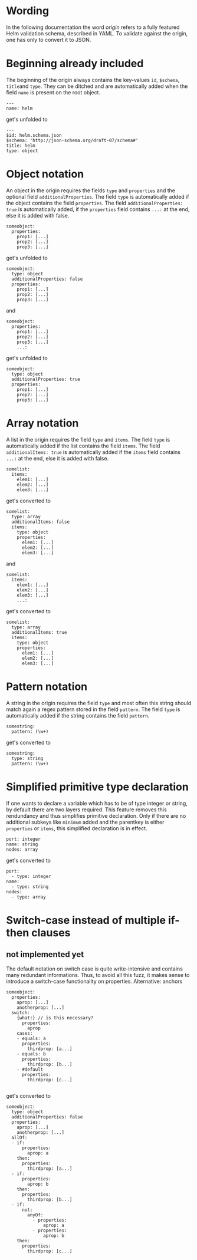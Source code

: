# Wording
In the following documentation the word _origin_ refers to a fully featured Helm validation schema, described in YAML. To validate against the origin, one has only to convert it to JSON.

# Beginning already included
The beginning of the origin always contains the key-values `id`, `$schema`, `title`and `type`.
They can be ditched and are automatically added when the field `name` is present on the root object.

```
---
name: helm
```
get's unfolded to
```
---
$id: helm.schema.json
$schema: 'http://json-schema.org/draft-07/schema#'
title: helm
type: object
```

# Object notation
An object in the origin requires the fields `type` and `properties` and the optional field `additionalProperties`.
The field `type` is automatically added if the object contains the field `properties`. The field `additionalProperties: true` is automatically added, if the `properties` field contains `...:` at the end, else it is added with false.
```
someobject:
  properties:
    prop1: [...]
    prop2: [...]
    prop3: [...]
```
get's unfolded to
```
someobject:
  type: object
  additionalProperties: false
  properties:
    prop1: [...]
    prop2: [...]
    prop3: [...]
```
and
```
someobject:
  properties:
    prop1: [...]
    prop2: [...]
    prop3: [...]
    ...:
```
get's unfolded to
```
someobject:
  type: object
  additionalProperties: true
  properties:
    prop1: [...]
    prop2: [...]
    prop3: [...]
```

# Array notation
A list in the origin requires the field `type` and `items`.
The field `type` is automatically added if the list contains the field `items`. The field `additionalItems: true` is automatically added if the `items` field contains `...:` at the end, else it is added with false.
```
somelist:
  items:
    elem1: [...]
    elem2: [...]
    elem3: [...]
```
get's converted to
```
somelist:
  type: array
  additionalItems: false
  items:
    type: object
    properties:
      elem1: [...]
      elem2: [...]
      elem3: [...]
```
and
```
somelist:
  items:
    elem1: [...]
    elem2: [...]
    elem3: [...]
    ...:
```
get's converted to
```
somelist:
  type: array
  additionalItems: true
  items:
    type: object
    properties:
      elem1: [...]
      elem2: [...]
      elem3: [...]
```

# Pattern notation
A string in the origin requires the field `type` and most often this string should match again a regex pattern stored in the field `pattern`.
The field `type` is automatically added if the string contains the field `pattern`.
```
somestring:
  pattern: (\w+)
```
get's converted to
```
somestring:
  type: string
  pattern: (\w+)
```

# Simplified primitive type declaration
If one wants to declare a variable which has to be of type integer or string, by default there are two layers required. This feature removes this rendundancy and thus simplifies primitive declaration. Only if there are no additional subkeys like `minimum` added and the parentkey is either `properties` or `items`, this simplified declaration is in effect.
```
port: integer
name: string
nodes: array
```
get's converted to
```
port:
  - type: integer
name:
  - type: string
nodes:
  - type: array
```

# Switch-case instead of multiple if-then clauses
## not implemented yet
The default notation on switch case is quite write-intensive and contains many redundant informations. Thus, to avoid all this fuzz, it makes sense to introduce a switch-case functionality on properties.
Alternative: anchors
```
someobject:
  properties:
    aprop: [...]
    anotherprop: [...]
  switch:
    {what:} // is this necessary?
      properties:
        aprop
    cases:
    - equals: a
      properties:
        thirdprop: [a...]
    - equals: b
      properties:
        thirdprop: [b...]
    - #default
      properties:
        thirdprop: [c...]
      
```
get's converted to
```
someobject:
  type: object
  additionalProperties: false
  properties:
    aprop: [...]
    anotherprop: [...]
  allOf:
  - if:
      properties:
        aprop: a
    then:
      properties:
        thirdprop: [a...]
  - if:
      properties:
        aprop: b
    then:
      properties:
        thirdprop: [b...]
  - if:
      not:
        anyOf:
          - properties:
              aprop: a
          - properties:
              aprop: b
    then:
      properties:
        thirdprop: [c...]
```